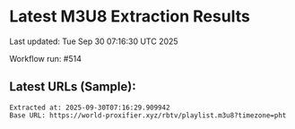 # Latest M3U8 Extraction Results

Last updated: Tue Sep 30 07:16:30 UTC 2025

Workflow run: #514

## Latest URLs (Sample):
```
Extracted at: 2025-09-30T07:16:29.909942
Base URL: https://world-proxifier.xyz/rbtv/playlist.m3u8?timezone=pht

```

